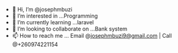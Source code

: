 - 👋 Hi, I’m @josephmbuzi
- 👀 I’m interested in ...Programming
- 🌱 I’m currently learning ...laravel
- 💞️ I’m looking to collaborate on ...Bank system
- 📫 How to reach me ... Email @josephmbuzi9@gmail.com | Call @+260974221154

<!---
josephmbuzi/josephmbuzi is a ✨ special ✨ repository because its `README.md` (this file) appears on your GitHub profile.
You can click the Preview link to take a look at your changes.
--->
